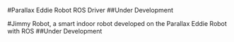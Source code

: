 #Parallax Eddie Robot ROS Driver
##Under Development

#Jimmy Robot, a smart indoor robot developed on the Parallax Eddie Robot with ROS
##Under Development
